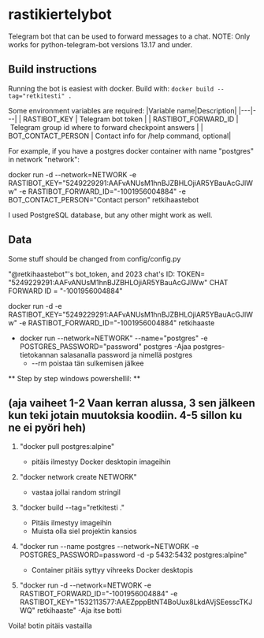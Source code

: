 # rastikiertelybot

Telegram bot that can be used to forward messages to a chat.
NOTE: Only works for python-telegram-bot versions 13.17 and under.

## Build instructions

Running the bot is easiest with docker. Build with:
`docker build --tag="retkitesti" .`


Some environment variables are required:
|Variable name|Description|
|---|---|
| RASTIBOT_KEY | Telegram bot token |
| RASTIBOT_FORWARD_ID | Telegram group id where to forward checkpoint answers |
| BOT_CONTACT_PERSON | Contact info for /help command, optional|

For example, if you have a postgres docker container with name "postgres" in network "network": 

docker run -d --network=NETWORK -e RASTIBOT_KEY="5249229291:AAFvANUsM1hnBJZBHLOjiAR5YBauAcGJlWw" -e RASTIBOT_FORWARD_ID="-1001956004884" -e BOT_CONTACT_PERSON="Contact person" retkihaastebot

I used PostgreSQL database, but any other might work as well.

## Data
Some stuff should be changed from config/config.py

"@retkihaastebot"'s bot_token, and 2023 chat's ID:
TOKEN= "5249229291:AAFvANUsM1hnBJZBHLOjiAR5YBauAcGJlWw"
CHAT FORWARD ID = "-1001956004884" 

docker run -d -e RASTIBOT_KEY="5249229291:AAFvANUsM1hnBJZBHLOjiAR5YBauAcGJlWw" -e RASTIBOT_FORWARD_ID="-1001956004884" retkihaaste


* docker run --network=NETWORK" --name="postgres" -e POSTGRES_PASSWORD="password" postgres
	-Ajaa postgres-tietokannan salasanalla password ja nimellä postgres
	- --rm poistaa tän sulkemisen jälkee


** Step by step windows powershellil: **
## (aja vaiheet 1-2 Vaan kerran alussa, 3 sen jälkeen kun teki jotain muutoksia koodiin. 4-5 sillon ku ne ei pyöri heh) ##
 
1. "docker pull postgres:alpine" 
	- pitäis ilmestyy Docker desktopin imageihin
	
2. "docker network create NETWORK" 
	- vastaa jollai random stringil
		
3. "docker build --tag="retkitesti ."
	- Pitäis ilmestyy imageihin
	- Muista olla siel projektin kansios
	
4. "docker run --name postgres --network=NETWORK -e POSTGRES_PASSWORD=password -d -p 5432:5432 postgres:alpine"
	- Container pitäis syttyy vihreeks Docker desktopis
	
5. "docker run -d --network=NETWORK -e RASTIBOT_FORWARD_ID="-1001956004884" -e RASTIBOT_KEY="1532113577:AAEZpppBtNT4BoUux8LkdAVjSEesscTKJWQ" retkihaaste"
	-Aja itse botti

Voila! botin pitäis vastailla




